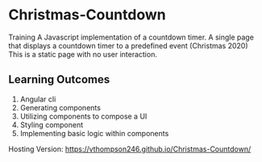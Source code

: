 # Christmas-Countdown
Training
A Javascript implementation of a countdown timer. A single page that displays a countdown timer to a predefined event (Christmas 2020)
This is a static page with no user interaction.

Learning Outcomes
-----------------
1.  Angular cli
2.  Generating components
3.  Utilizing components to compose a UI
4.  Styling component
5.  Implementing basic logic within components

Hosting Version: https://vthompson246.github.io/Christmas-Countdown/
